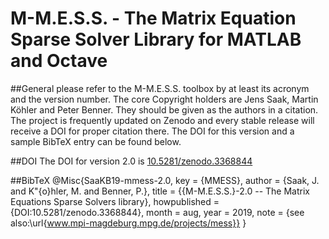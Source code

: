 M-M.E.S.S. - The Matrix Equation Sparse Solver Library for MATLAB and Octave
============================================================================

##General
please refer to the M-M.E.S.S. toolbox by at least its acronym and the
version number. The core Copyright holders are Jens Saak, Martin
Köhler and Peter Benner. They should be given as the authors in a
citation. The project is frequently updated on Zenodo and every stable
release will receive a DOI for proper citation there. The DOI for this
version and a sample BibTeX entry can be found below.

##DOI
The DOI for version 2.0 is
[10.5281/zenodo.3368844](http://doi.org/10.5281/zenodo.3368844)

##BibTeX
@Misc{SaaKB19-mmess-2.0,
  key =			 {MMESS},
  author =		 {Saak, J. and K\"{o}hler, M. and Benner, P.},
  title =		 {{M-M.E.S.S.}-2.0 -- The Matrix Equations Sparse
                  Solvers library}, 
  howpublished = {DOI:10.5281/zenodo.3368844},
  month =		 aug,
  year =		 2019,
  note =		 {see also:\url{www.mpi-magdeburg.mpg.de/projects/mess}}
}
